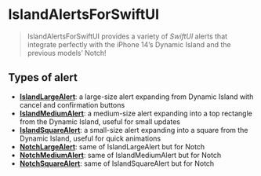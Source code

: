 # IslandAlertsForSwiftUI

> IslandAlertsForSwiftUI provides a variety of *SwiftUI* alerts that integrate perfectly with the iPhone 14’s Dynamic Island and the previous models’ Notch!

## Types of alert

- **[IslandLargeAlert](Sources/IslandAlertsForSwiftUI/IslandLargeAlert/README.md)**: a large-size alert expanding from Dynamic Island with cancel and confirmation buttons
- **[IslandMediumAlert](Sources/IslandAlertsForSwiftUI/IslandMediumAlert/README.md)**: a medium-size alert expanding into a top rectangle from the Dynamic Island, useful for small updates
- **[IslandSquareAlert](Sources/IslandAlertsForSwiftUI/IslandSquareAlert/README.md)**: a small-size alert expanding into a square from the Dynamic Island, useful for quick animations
- **[NotchLargeAlert](Sources/IslandAlertsForSwiftUI/NotchLargeAlert)**: same of IslandLargeAlert but for Notch
- **[NotchMediumAlert](Sources/IslandAlertsForSwiftUI/NotchMediumAlert)**: same of IslandMediumAlert but for Notch
- **[NotchSquareAlert](Sources/IslandAlertsForSwiftUI/NotchSquareAlert)**: same of IslandSquareAlert but for Notch


